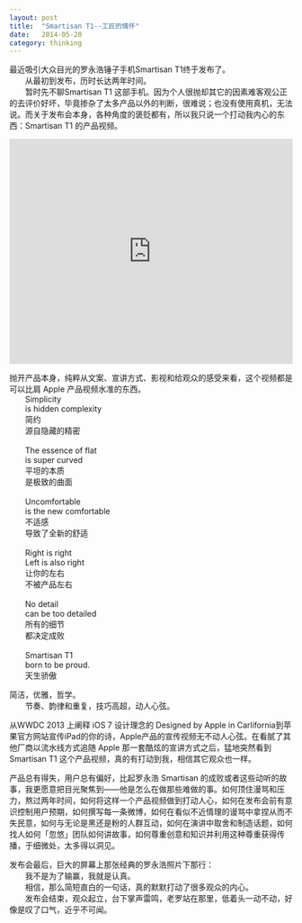 ```yaml
---
layout: post
title:  "Smartisan T1--工匠的情怀"
date:   2014-05-20
category: thinking
---
```

最近吸引大众目光的罗永浩锤子手机Smartisan T1终于发布了。     
&emsp;&emsp;从最初到发布，历时长达两年时间。      
&emsp;&emsp;暂时先不聊Smartisan T1 这部手机。因为个人很抛却其它的因素难客观公正的去评价好坏，毕竟掺杂了太多产品以外的判断，很难说；也没有使用真机，无法说。而关于发布会本身，各种角度的褒贬都有，所以我只说一个打动我内心的东西：Smartisan T1 的产品视频。

<iframe height=400 width=100% src="http://player.youku.com/embed/XNzE0NjA3NDA4" frameborder=0 allowfullscreen></iframe>

抛开产品本身，纯粹从文案、宣讲方式、影视和给观众的感受来看，这个视频都是可以比肩 Apple 产品视频水准的东西。     
&emsp;&emsp;Simplicity    
&emsp;&emsp;is hidden complexity     
&emsp;&emsp;简约     
&emsp;&emsp;源自隐藏的精密<br/>     
&emsp;&emsp;The essence of flat     
&emsp;&emsp;is super curved     
&emsp;&emsp;平坦的本质    
&emsp;&emsp;是极致的曲面<br/>     
&emsp;&emsp;Uncomfortable     
&emsp;&emsp;is the new comfortable     
&emsp;&emsp;不适感     
&emsp;&emsp;导致了全新的舒适<br/>     
&emsp;&emsp;Right is right      
&emsp;&emsp;Left is also right     
&emsp;&emsp;让你的左右    
&emsp;&emsp;不被产品左右<br/>     
&emsp;&emsp;No detail     
&emsp;&emsp;can be too detailed     
&emsp;&emsp;所有的细节     
&emsp;&emsp;都决定成败<br/>      
&emsp;&emsp;Smartisan T1     
&emsp;&emsp;born to be proud.     
&emsp;&emsp;天生骄傲

简洁，优雅，哲学。     
&emsp;&emsp;节奏、韵律和重复，技巧高超，动人心弦。

从WWDC 2013 上阐释 iOS 7 设计理念的 Designed by Apple in Carlifornia到苹果官方网站宣传iPad的你的诗，Apple产品的宣传视频无不动人心弦。在看腻了其他厂商以流水线方式追随 Apple 那一套酷炫的宣讲方式之后，猛地突然看到 Smartisan T1 这个产品视频，真的有打动到我，相信其它观众也一样。

产品总有得失，用户总有偏好，比起罗永浩 Smartisan 的成败或者这些动听的故事，我更愿意把目光聚焦到——他是怎么在做那些难做的事。如何顶住漫骂和压力，熬过两年时间，如何将这样一个产品视频做到打动人心，如何在发布会前有意识控制用户预期，如何撰写每一条微博，如何在看似不近情理的谩骂中拿捏从而不失民意，如何与无论是黑还是粉的人群互动，如何在演讲中取舍和制造话题，如何找人如何「忽悠」团队如何讲故事，如何尊重创意和知识并利用这种尊重获得传播，于细微处，太多得以洞见。

发布会最后，巨大的屏幕上那张经典的罗永浩照片下那行：     
&emsp;&emsp;我不是为了输赢，我就是认真。      
&emsp;&emsp;相信，那么简短直白的一句话，真的默默打动了很多观众的内心。      
&emsp;&emsp;发布会结束，观众起立，台下掌声雷鸣，老罗站在那里，低着头一动不动，好像是叹了口气，近乎不可闻。
  